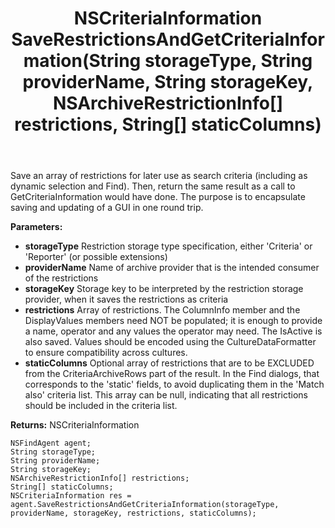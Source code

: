 ﻿---
uid: crmscript_ref_NSFindAgent_SaveRestrictionsAndGetCriteriaInformation
title: NSCriteriaInformation SaveRestrictionsAndGetCriteriaInformation(String storageType, String providerName, String storageKey, NSArchiveRestrictionInfo[] restrictions, String[] staticColumns)
intellisense: NSFindAgent.SaveRestrictionsAndGetCriteriaInformation
keywords: NSFindAgent, SaveRestrictionsAndGetCriteriaInformation
so.topic: reference
---

Save an array of restrictions for later use as search criteria (including as dynamic selection and Find). Then, return the same result as a call to GetCriteriaInformation would have done. The purpose is to encapsulate saving and updating of a GUI in one round trip.

**Parameters:**
 - **storageType** Restriction storage type specification, either 'Criteria' or 'Reporter' (or possible extensions)
 - **providerName** Name of archive provider that is the intended consumer of the restrictions
 - **storageKey** Storage key to be interpreted by the restriction storage provider, when it saves the restrictions as criteria
 - **restrictions** Array of restrictions. The ColumnInfo member and the DisplayValues members need NOT be populated; it is enough to provide a name, operator and any values the operator may need. The IsActive is also saved. Values should be encoded using the CultureDataFormatter to ensure compatibility across cultures.
 - **staticColumns** Optional array of restrictions that are to be EXCLUDED from the CriteriaArchiveRows part of the result. In the Find dialogs, that corresponds to the 'static' fields, to avoid duplicating them in the 'Match also' criteria list. This array can be null, indicating that all restrictions should be included in the criteria list.

**Returns:** NSCriteriaInformation

```crmscript
NSFindAgent agent;
String storageType;
String providerName;
String storageKey;
NSArchiveRestrictionInfo[] restrictions;
String[] staticColumns;
NSCriteriaInformation res = agent.SaveRestrictionsAndGetCriteriaInformation(storageType, providerName, storageKey, restrictions, staticColumns);
```

